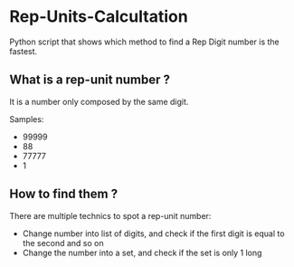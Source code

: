# Rep-Units-Calcultation
Python script that shows which method to find a Rep Digit number is the fastest.

## What is a rep-unit number ?
It is a number only composed by the same digit.

Samples:
- 99999
- 88
- 77777
- 1

## How to find them ?
There are multiple technics to spot a rep-unit number:
- Change number into list of digits, and check if the first digit is equal to the second and so on
- Change the number into a set, and check if the set is only 1 long
